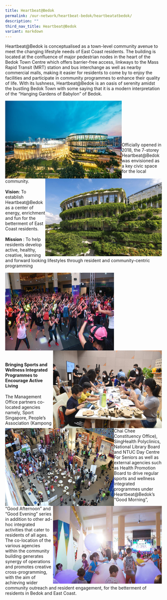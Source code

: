 ```yaml
---
title: Heartbeat@Bedok
permalink: /our-network/heartbeat-bedok/heartbeatatbedok/
description: ""
third_nav_title: Heartbeat@Bedok
variant: markdown
---
```

Heartbeat@Bedok is conceptualised as a town-level community avenue to meet the changing lifestyle needs of East Coast residents. The building is located at the confluence of major pedestrian nodes in the heart of the Bedok Town Centre  which offers barrier-free access, linkways to the Mass Rapid Transit (MRT) station and bus interchange as well as nearby commercial malls, making it easier for residents to come by to enjoy the facilities and participate in community programmes to enhance their quality of life. With its lushness, Heartbeat@Bedok is an oasis of serenity amidst the bustling Bedok Town with some saying that it is a modern interpretation of the “Hanging Gardens of Babylon” of Bedok.



<img style="height:250px;width:375px" align="left" src="/images/Our%20Network/HeartBeat%20Bedok/HeartbeatBedok_16.jpg">

<img style="height:250px;width:375px" align="right" src="/images/Our%20Network/Heartbeat%20Bedok/HeartbeatBedok_17.jpg">

<br><br><br><br><br><br><br>
   
Officially opened in 2018, the 7-storey Heartbeat@Bedok was envisioned as a key civic space for the local community.<br><br>
**Vision**: To establish Heartbeat@Bedok as a center of energy, enrichment and fun for the betterment of East Coast residents.<br><br>
**Mission** : To help residents develop active, healthy, creative, learning and forward looking lifestyles through resident and community-centric programming


<img style="height:250px;width:350px" align="left" src="/images/Our%20Network/Heartbeat%20Bedok/HeartbeatBedok_2.jpg"><img style="height:250px;width:350px" align="right" src="/images/Our%20Network/Heartbeat%20Bedok/HeartbeatBedok_3.jpg">   
<br><br><br><br><br><br><br><br>
<img style="height:250px;width:350px" align="left" src="/images/Our%20Network/Heartbeat%20Bedok/HeartbeatBedok_4.jpg"><img style="height:250px;width:350px" align="right" src="/images/Our%20Network/Heartbeat%20Bedok/HeartbeatBedok_18.jpg"><br><br><br><br><br><br>

#### Bringing Sports and Wellness Integrated Programmes to Encourage Active Living

The Management Office partners co-located agencies namely, Sport Singapore, People’s Association (Kampong Chai Chee Constituency Office), SingHealth Polyclinics, National Library Board and NTUC Day Centre For Seniors as well as external agencies such as Health Promotion Board to drive regular sports and wellness integrated programmes under Heartbeat@Bedok’s “Good Morning”, “Good Afternoon” and “Good Evening” series in addition to other ad-hoc integrated activities that cater to residents of all ages. The co-location of the various agencies within the community building generates synergy of operations and promotes creative cross-programming, with the aim of achieving wider community outreach and resident engagement, for the betterment of residents in Bedok and East Coast.
